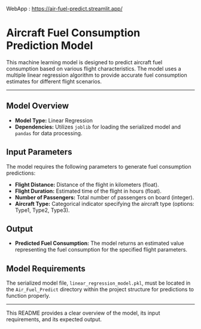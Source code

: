 WebApp : https://air-fuel-predict.streamlit.app/
# Aircraft Fuel Consumption Prediction Model

This machine learning model is designed to predict aircraft fuel consumption based on various flight characteristics. The model uses a multiple linear regression algorithm to provide accurate fuel consumption estimates for different flight scenarios.

---

## Model Overview

- **Model Type:** Linear Regression
- **Dependencies:** Utilizes `joblib` for loading the serialized model and `pandas` for data processing.

## Input Parameters

The model requires the following parameters to generate fuel consumption predictions:

- **Flight Distance:** Distance of the flight in kilometers (float).
- **Flight Duration:** Estimated time of the flight in hours (float).
- **Number of Passengers:** Total number of passengers on board (integer).
- **Aircraft Type:** Categorical indicator specifying the aircraft type (options: Type1, Type2, Type3).

## Output

- **Predicted Fuel Consumption:** The model returns an estimated value representing the fuel consumption for the specified flight parameters.

## Model Requirements

The serialized model file, `linear_regression_model.pkl`, must be located in the `Air_Fuel_Predict` directory within the project structure for predictions to function properly.

---

This README provides a clear overview of the model, its input requirements, and its expected output.
